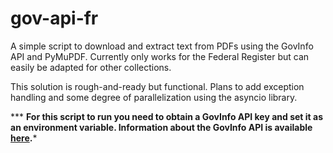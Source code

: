 # gov-api-fr
 A simple script to download and extract text from PDFs using the GovInfo API and PyMuPDF. Currently only works for the Federal Register but can easily be adapted for other collections.
 
 This solution is rough-and-ready but functional. Plans to add exception handling and some degree of parallelization using the asyncio library.
 
*** **For this script to run you need to obtain a GovInfo API key and set it as an environment variable. Information about the GovInfo API is available [here](https://api.govinfo.gov/docs/).***

